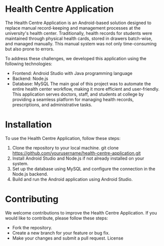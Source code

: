 # Health Centre Application

The Health Centre Application is an Android-based solution designed to replace manual record-keeping and management processes at the university's health center. Traditionally, health records for students were maintained through physical health cards, stored in drawers batch-wise, and managed manually. This manual system was not only time-consuming but also prone to errors.

To address these challenges, we developed this application using the following technologies:

* Frontend: Android Studio with Java programming language
* Backend: Node.js
* Database: MySQL
The main goal of this project was to automate the entire health center workflow, making it more efficient and user-friendly. This application serves doctors, staff, and students at college by providing a seamless platform for managing health records, prescriptions, and administrative tasks.

# Installation
To use the Health Centre Application, follow these steps:

1. Clone the repository to your local machine.
git clone https://github.com/yourusername/health-centre-application.git
2. Install Android Studio and Node.js if not already installed on your system.
3. Set up the database using MySQL and configure the connection in the Node.js backend.
4. Build and run the Android application using Android Studio.

# Contributing
We welcome contributions to improve the Health Centre Application. If you would like to contribute, please follow these steps:

* Fork the repository.
* Create a new branch for your feature or bug fix.
* Make your changes and submit a pull request.
License